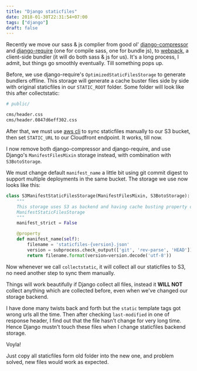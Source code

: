 ```yaml
---
title: "Django staticfiles"
date: 2018-01-30T22:31:54+07:00
tags: ["django"]
draft: false
---
```


Recently we move our sass & js complier from good ol' [django-compressor][1]
and [django-require][4] (one for compile sass, one for bundle js), to
[webpack][2], a client-side bundler (it will do both sass & js for us). It's
a long process, I admit, but things go smoothly eventually. Till something
pops up.

Before, we use django-require's `OptimizedStaticFilesStorage` to generate
bundlers offline. This storage will generate a cache buster files side by
side with original staticfiles in our `STATIC_ROOT` folder. Some folder will
look like this after collectstatic:

```sh
# public/

cms/header.css
cms/header.0847d6eff302.css
```

After that, we must use [aws cli][5] to sync staticfiles manually to our S3
bucket, then set `STATIC_URL` to our Cloudfront endpoint. It works, till now.

I now remove both django-compressor and django-require, and use Django's
`ManifestFilesMixin` storage instead, with combination with `S3BotoStorage`.

We must change default `manifest_name` a little bit using git commit digest
to support multiple deployments in the same bucket. The storage we use now
looks like this:

```python
class S3ManifestStaticFilesStorage(ManifestFilesMixin, S3BotoStorage):
    """
    This storage uses S3 as backend and having cache busting property of
    ManifestStaticFilesStorage
    """
    manifest_strict = False

    @property
    def manifest_name(self):
        filename = 'staticfiles-{version}.json'
        version = subprocess.check_output(['git', 'rev-parse', 'HEAD']).strip()
        return filename.format(version=version.decode('utf-8'))
```

Now whenever we call `collectstatic`, it will collect all our staticfiles to
S3, no need another step to sync them manually.

Things will work beautifully if Django collect all files, instead it
**WILL NOT** collect anything which are collected before, even when we've
changed our storage backend.

I have done many twists back and forth but the `static` template tags got wrong
urls all the time. Then after checking `last-modified` in one of response
header, I find out that the file hasn't change for very long time. Hence
Django mustn't touch these files when I change staticfiles backend storage.

Voyla!

Just copy all staticfiles form old folder into the new one, and problem
solved, new files would work as expected.


[1]: https://django-compressor.readthedocs.io/en/latest/
[2]: https://webpack.js.org/
[3]: https://django-compressor.readthedocs.io/en/latest/scenarios/#offline-compression
[4]: https://github.com/etianen/django-require/
[5]: https://aws.amazon.com/cli/
